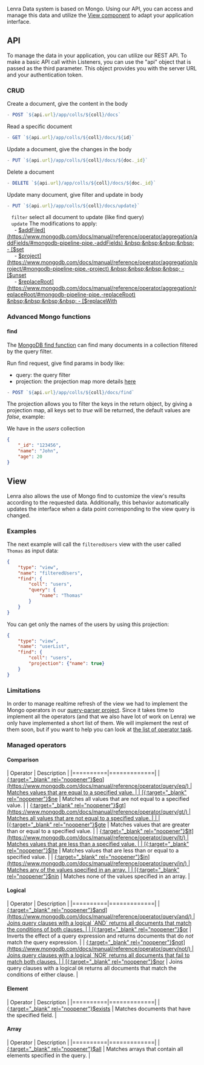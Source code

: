 Lenra Data system is based on Mongo.
Using our API, you can access and manage this data and utilize the [View component](/references/components-api/components/view.html) to adapt your application interface.

## API

To manage the data in your application, you can utilize our REST API.
To make a basic API call within Listeners, you can use the "api" object that is passed as the third parameter. This object provides you with the server URL and your authentication token.

### CRUD

Create a document, give the content in the body

```js
- POST `${api.url}/app/colls/${coll}/docs`
```

Read a specific document
```js
- GET `${api.url}/app/colls/${coll}/docs/${id}`
```

Update a document, give the changes in the body
```js
- PUT `${api.url}/app/colls/${coll}/docs/${doc._id}`
```

Delete a document
```js
- DELETE `${api.url}/app/colls/${coll}/docs/${doc._id}`
```

Update many document, give filter and update in body
```js
- PUT `${api.url}/app/colls/${coll}/docs/update}`
```

&nbsp;&nbsp; `filter` select all document to update (like find query)  
&nbsp;&nbsp; `update` The modifications to apply:  
&nbsp;&nbsp;&nbsp;&nbsp;  - [$addFiled](https://www.mongodb.com/docs/manual/reference/operator/aggregation/addFields/#mongodb-pipeline-pipe.-addFields)  
&nbsp;&nbsp;&nbsp;&nbsp;  - [$set](https://www.mongodb.com/docs/manual/reference/operator/aggregation/set/#mongodb-pipeline-pipe.-set)  
&nbsp;&nbsp;&nbsp;&nbsp;  - [$project](https://www.mongodb.com/docs/manual/reference/operator/aggregation/project/#mongodb-pipeline-pipe.-project)  
&nbsp;&nbsp;&nbsp;&nbsp;  - [$unset](https://www.mongodb.com/docs/manual/reference/operator/aggregation/unset/#mongodb-pipeline-pipe.-unset)  
&nbsp;&nbsp;&nbsp;&nbsp;  - [$replaceRoot](https://www.mongodb.com/docs/manual/reference/operator/aggregation/replaceRoot/#mongodb-pipeline-pipe.-replaceRoot)  
&nbsp;&nbsp;&nbsp;&nbsp;  - [$replaceWith](https://www.mongodb.com/docs/manual/reference/operator/aggregation/replaceWith/#mongodb-pipeline-pipe.-replaceWith)

### Advanced Mongo functions


#### find

The [MongoDB find function](https://www.mongodb.com/docs/manual/reference/method/db.collection.find/) can find many documents in a collection filtered by the query filter.

Run find request, give find params in body like:
  - query: the query filter
  - projection: the projection map more details [here](#apiProjection)

```js
- POST `${api.url}/app/colls/${coll}/docs/find` 
```

The projection allows you to filter the keys in the return object, by giving a projection map, all keys set to *true* will be returned, the default values are *false*, example:

We have in the *users* collection 

```json
{
    "_id": "123456",
    "name": "John",
    "age": 20
}
```

## View

Lenra also allows the use of Mongo find to customize the view's results according to the requested data.
Additionally, this behavior automatically updates the interface when a data point corresponding to the view query is changed.
### Examples

The next example will call the `filteredUsers` view with the user called `Thomas` as input data:

```json
{
    "type": "view",
    "name": "filteredUsers",
    "find": {
        "coll": "users",
        "query": {
            "name": "Thomas"
        }
    }
}
```

You can get only the names of the users by using this projection:

```json
{
    "type": "view",
    "name": "userList",
    "find": {
        "coll": "users",
        "projection": {"name": true}
    }
}
```

### Limitations

In order to manage realtime refresh of the view we had to implement the Mongo operators in our [query-parser project](https://github.com/lenra-io/query-parser).
Since it takes time to implement all the operators (and that we also have lot of work on Lenra) we only have implemented a short list of them.
We will implement the rest of them soon, but if you want to help you can look at [the list of operator task](https://github.com/lenra-io/query-parser/issues?q=is%3Aissue+is%3Aopen+label%3A%22good+first+issue%22+operator).

### Managed operators

<!-- Get the groups and description from Mongo doc: https://www.mongodb.com/docs/manual/reference/operator/query/ -->

#### Comparison

| Operator | Description |
|==========|=============|
| [{:target="_blank" rel="noopener"}$eq](https://www.mongodb.com/docs/manual/reference/operator/query/eq/)     | Matches values that are equal to a specified value. |
| [{:target="_blank" rel="noopener"}$ne](https://www.mongodb.com/docs/manual/reference/operator/query/ne/)     | Matches all values that are not equal to a specified value. |
| [{:target="_blank" rel="noopener"}$gt](https://www.mongodb.com/docs/manual/reference/operator/query/gt/)     | Matches all values that are not equal to a specified value. |
 |
| [{:target="_blank" rel="noopener"}$gte](https://www.mongodb.com/docs/manual/reference/operator/query/gte/)   | Matches values that are greater than or equal to a specified value. |
| [{:target="_blank" rel="noopener"}$lt](https://www.mongodb.com/docs/manual/reference/operator/query/lt/)     | Matches values that are less than a specified value. |
| [{:target="_blank" rel="noopener"}$lte](https://www.mongodb.com/docs/manual/reference/operator/query/lte/)   | Matches values that are less than or equal to a specified value. |
| [{:target="_blank" rel="noopener"}$in](https://www.mongodb.com/docs/manual/reference/operator/query/in/)     | Matches any of the values specified in an array. | 
| [{:target="_blank" rel="noopener"}$nin](https://www.mongodb.com/docs/manual/reference/operator/query/nin/)   | Matches none of the values specified in an array. |

#### Logical

| Operator | Description |
|==========|=============|
| [{:target="_blank" rel="noopener"}$and](https://www.mongodb.com/docs/manual/reference/operator/query/and/)   | Joins query clauses with a logical `AND` returns all documents that match the conditions of both clauses. |
| [{:target="_blank" rel="noopener"}$or](https://www.mongodb.com/docs/manual/reference/operator/query/or/)     | Inverts the effect of a query expression and returns documents that do *not* match the query expression. |
| [{:target="_blank" rel="noopener"}$not](https://www.mongodb.com/docs/manual/reference/operator/query/not/)   | Joins query clauses with a logical `NOR` returns all documents that fail to match both clauses. |
| [{:target="_blank" rel="noopener"}$nor](https://www.mongodb.com/docs/manual/reference/operator/query/nor/)   | Joins query clauses with a logical `OR` returns all documents that match the conditions of either clause. |

#### Element

| Operator | Description |
|==========|=============|
| [{:target="_blank" rel="noopener"}$exists](https://www.mongodb.com/docs/manual/reference/operator/query/exists/) | Matches documents that have the specified field. |

#### Array

| Operator | Description |
|==========|=============|
| [{:target="_blank" rel="noopener"}$all](https://www.mongodb.com/docs/manual/reference/operator/query/all/)    | Matches arrays that contain all elements specified in the query. |
